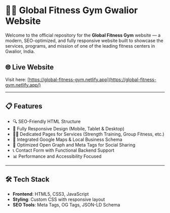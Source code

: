 # 🏋️‍♂️ Global Fitness Gym Gwalior Website

Welcome to the official repository for the **Global Fitness Gym** website — a modern, SEO-optimized, and fully responsive website built to showcase the services, programs, and mission of one of the leading fitness centers in Gwalior, India.

## 🌐 Live Website
Visit here: [https://global-fitness-gym.netlify.app](https://global-fitness-gym.netlify.app/)

---

## 📋 Features

- 🔍 SEO-Friendly HTML Structure  
- 📱 Fully Responsive Design (Mobile, Tablet & Desktop)  
- 🏋️‍♀️ Dedicated Pages for Services (Strength Training, Group Fitness, etc.)  
- 📍 Integrated Google Maps & Local Business Schema  
- 📸 Optimized Open Graph and Meta Tags for Social Sharing  
- 📞 Contact Form with Functional Backend Support  
- 📊 Performance and Accessibility Focused  

---

## 🛠️ Tech Stack

- **Frontend**: HTML5, CSS3, JavaScript  
- **Styling**: Custom CSS with responsive layout  
- **SEO Tools**: Meta Tags, OG Tags, JSON-LD Schema  
